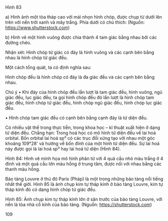 Hình 83

a) Hình ảnh một tòa tháp cao với mái nhọn hình chóp, được chụp từ dưới lên trên với nền trời xanh và mây trắng. Phía dưới có chú thích: (Nguồn: https://www.shutterstock.com)

b) Hình vẽ một hình vuông được chia thành 4 tam giác bằng nhau bởi các đường chéo.

Nhận xét: Hình chóp tứ giác có đáy là hình vuông và các cạnh bên bằng nhau là hình chóp tứ giác đều.

Một cách tổng quát, ta có định nghĩa sau:

Hình chóp đều là hình chóp có đáy là đa giác đều và các cạnh bên bằng nhau.

Chú ý
• Khi đáy của hình chóp đều lần lượt là tam giác đều, hình vuông, ngũ giác đều, lục giác đều, ta gọi hình chóp đều đó lần lượt là hình chóp tam giác đều, hình chóp tứ giác đều, hình chóp ngũ giác đều, hình chóp lục giác đều.

• Hình chóp tam giác đều có cạnh bên bằng cạnh đáy là tứ diện đều.

Có nhiều vật thể trong thực tiễn, trong khoa học – kĩ thuật xuất hiện ở dạng tứ diện đều. Chẳng hạn: Trong hoá học có mô hình tứ diện đều về lai hoá orbital. Bốn orbital lai hoá sp³ có các trục đối xứng tạo với nhau một góc khoảng 109°28' và hướng về bốn đỉnh của một hình tứ diện đều. Sự lai hoá này được gọi là lai hoá sp³ hay lai hoá tứ diện (Hình 84).

Hình 84: Hình vẽ minh họa mô hình phân tử với 4 quả cầu nhỏ màu trắng ở 4 đỉnh và một quả cầu lớn màu hồng ở trung tâm, được nối với nhau bằng các thanh màu hồng.

Bảo tàng Louvre ở thủ đô Paris (Pháp) là một trong những bảo tàng nổi tiếng nhất thế giới. Hình 85 là ảnh chụp kim tự tháp kính ở bảo tàng Louvre, kim tự tháp kính đó có dạng hình chóp tứ giác đều.

Hình 85: Ảnh chụp kim tự tháp kính lớn ở sân trước của bảo tàng Louvre, với nền là tòa nhà cổ kính của bảo tàng. (Nguồn: https://shutterstock.com)

109